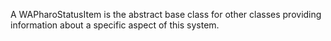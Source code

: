 A WAPharoStatusItem is the abstract base class for other classes providing information about a specific aspect of this system.